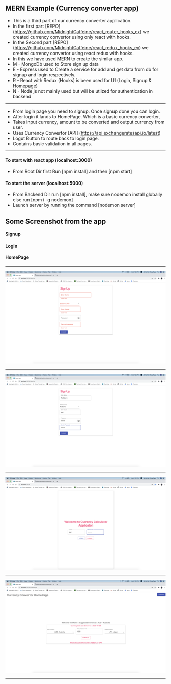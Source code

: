 
## MERN Example (Currency converter app)

* This is a third part of our currency converter application.
* In the first part [REPO] (https://github.com/MidnightCaffeine/react_router_hooks_ex) we created currency convertor using only react with hooks.
* In the Second part [REPO] (https://github.com/MidnightCaffeine/react_redux_hooks_ex) we created currency convertor using react redux with hooks.
* In this we have used MERN to create the similar app.
* M - MongoDb used to Store sign up data
* E - Express used to Create a service for add and get data from db for signup and login respectively.
* R - React with Redux (Hooks) is been used for UI (Login, Signup & Homepage)
* N - Node js not mainly used but will be utilzed for authentication in backend
-------------------------------------
* From login page you need to signup. Once signup done you can login.
* After login it lands to HomePage. Which is a basic currency converter,
* Takes input currency, amount to be converted and output currency from user.
* Uses Currency Convertor [API] (https://api.exchangeratesapi.io/latest)
* Logut Button to route back to login page.
* Contains basic validation in all pages.
-------------------------------------

#### To start with react app (localhost:3000)
* From Root Dir first Run [npm install] and then [npm start]

#### To start the server (localhost:5000)
* From Backend Dir run [npm install], make sure nodemon install globally else run [npm i -g nodemon]
* Launch server by running the command [nodemon server]


## Some Screenshot from the app 

#### Signup
#### Login
#### HomePage
---------------------------------------

![image info](./screenshots/SignupVal.png)


---------------------------------------


![image info](./screenshots/SignUpTest.png)


---------------------------------------


![image info](./screenshots/LoginTest.png)


---------------------------------------


![image info](./screenshots/HomePageTest.png)


---------------------------------------